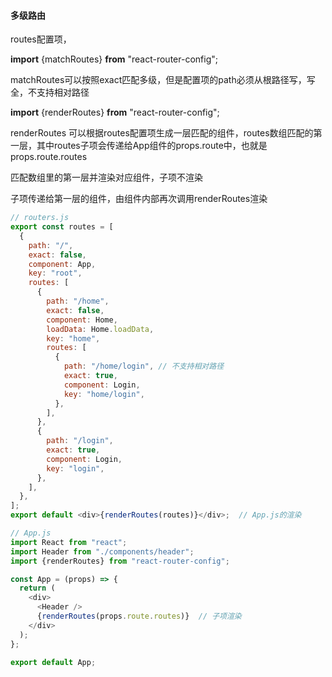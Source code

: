 #### 多级路由

routes配置项，

**import** {matchRoutes} **from** "react-router-config";

matchRoutes可以按照exact匹配多级，但是配置项的path必须从根路径写，写全，不支持相对路径

**import** {renderRoutes} **from** "react-router-config";

renderRoutes 可以根据routes配置项生成一层匹配的组件，routes数组匹配的第一层，其中routes子项会传递给App组件的props.route中，也就是props.route.routes

匹配数组里的第一层并渲染对应组件，子项不渲染

子项传递给第一层的组件，由组件内部再次调用renderRoutes渲染

```js
// routers.js
export const routes = [
  {
    path: "/",
    exact: false,
    component: App,
    key: "root",
    routes: [
      {
        path: "/home",
        exact: false,
        component: Home,
        loadData: Home.loadData,
        key: "home",
        routes: [
          {
            path: "/home/login", // 不支持相对路径
            exact: true,
            component: Login,
            key: "home/login",
          },
        ],
      },
      {
        path: "/login",
        exact: true,
        component: Login,
        key: "login",
      },
    ],
  },
];
export default <div>{renderRoutes(routes)}</div>;  // App.js的渲染
```

```js
// App.js
import React from "react";
import Header from "./components/header";
import {renderRoutes} from "react-router-config";

const App = (props) => {
  return (
    <div>
      <Header />
      {renderRoutes(props.route.routes)}  // 子项渲染
    </div>
  );
};

export default App;

```

